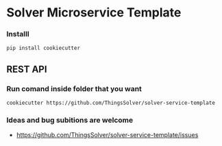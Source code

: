 # Solver Microservice Template


### Installl 

```
pip install cookiecutter

```

## REST API
### Run comand inside folder that you want 

```
cookiecutter https://github.com/ThingsSolver/solver-service-template
```



### Ideas and bug subitions are welcome

- https://github.com/ThingsSolver/solver-service-template/issues



